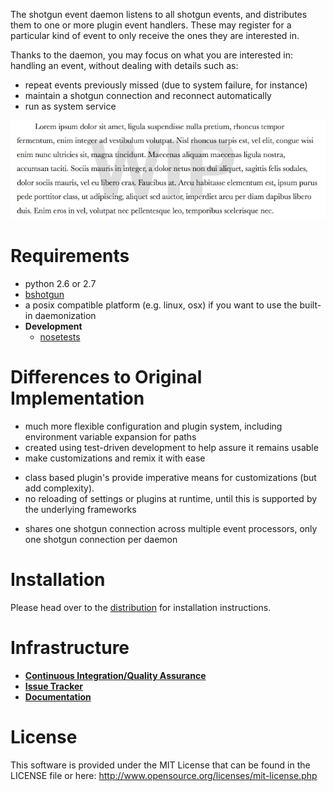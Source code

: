 The shotgun event daemon listens to all shotgun events, and distributes them to one or more plugin event handlers. These may register for a particular kind of event to only receive the ones they are interested in.

Thanks to the daemon, you may focus on what you are interested in: handling an event, without dealing with details such as:

* repeat events previously missed (due to system failure, for instance)
* maintain a shotgun connection and reconnect automatically
* run as system service


![under construction](https://raw.githubusercontent.com/Byron/bcore/master/src/images/wip.png)

Requirements
============

* python 2.6 or 2.7
* [bshotgun](https://github.com/Byron/bshotgun)
* a posix compatible platform (e.g. linux, osx) if you want to use the built-in daemonization
* **Development**
    - [nosetests](https://nose.readthedocs.org/en/latest)

Differences to Original Implementation
======================================

+ much more flexible configuration and plugin system, including environment variable expansion for paths
+ created using test-driven development to help assure it remains usable
+ make customizations and remix it with ease
- class based plugin's provide imperative means for customizations (but add complexity).
- no reloading of settings or plugins at runtime, until this is supported by the underlying frameworks
+ shares one shotgun connection across multiple event processors, only one shotgun connection per daemon


Installation
============

Please head over to the [distribution](https://github.com/Byron/shotgun-events) for installation instructions.

Infrastructure
===============

* **[Continuous Integration/Quality Assurance](https://travis-ci.org/Byron/shotgun-events)**
* **[Issue Tracker](https://github.com/Byron/shotgun-events/issues)**
* **[Documentation](http://byron.github.io/shotgun-events)**

License
=======

This software is provided under the MIT License that can be found in the LICENSE
file or here: <http://www.opensource.org/licenses/mit-license.php>